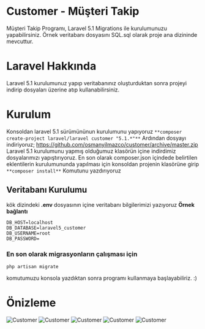# Customer - Müşteri Takip
Müşteri Takip Programı, Laravel 5.1
Migrations ile kurulumunuzu yapabilirsiniz. 
Örnek veritabanı dosyasını SQL.sql olarak proje ana dizininde mevcuttur.
# Laravel Hakkında
Laravel 5.1 kurulumunuz yapıp veritabanınız oluşturduktan sonra projeyi indirip dosyaları üzerine atıp kullanabilirsiniz.

# Kurulum
Konsoldan laravel 5.1 sürümününun kurulumunu yapıyoruz
```**composer create-project laravel/laravel customer "5.1.*"**```
Ardından dosyayı indiriyoruz; 
https://github.com/osmanyilmazco/customer/archive/master.zip
Laravel 5.1 kurulumunu yapmış olduğumuz klasörün içine indirdimiz dosyalarımızı yapıştırıyoruz.
En son olarak composer.json içindede belirtilen eklentilerin kurulumununda yapılması için konsoldan projenin klasörüne girip ```**composer install**``` Komutunu yazdırıyoruz
## Veritabanı Kurulumu
kök dizindeki **.env** dosyasının içine veritabanı bilgilerimizi yazıyoruz
**Örnek bağlantı**
```
DB_HOST=localhost
DB_DATABASE=laravel5_customer
DB_USERNAME=root
DB_PASSWORD=
```

### En son olarak migrasyonların çalışması için
```
php artisan migrate
```
komutumuzu konsola yazdıktan sonra programı kullanmaya başlayabiliriz. :)

# Önizleme
![Customer](http://indir.astald.com/dosyalar/screen_db_56cd781b15696.png)
![Customer](http://indir.astald.com/dosyalar/screen-kopya-3_db_56cd79dfe815a.png)
![Customer](http://indir.astald.com/dosyalar/screen-kopya-2_db_56cd79dfe7f86.png)
![Customer](http://indir.astald.com/dosyalar/screen-kopya-kopya_db_56cd79dfe7c6c.png)
![Customer](http://indir.astald.com/dosyalar/screen-kopya-kopya-kopya_db_56cd79dfde581.png)
